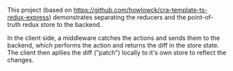 This project (based on https://github.com/howlowck/cra-template-ts-redux-express) demonstrates separating the reducers and the point-of-truth redux store to the backend. 

In the client side, a middleware catches the actions and sends them to the backend, which performs the action and returns the diff in the store state. The client then apllies the diff ("patch") locally to it's own store to reflect the changes.